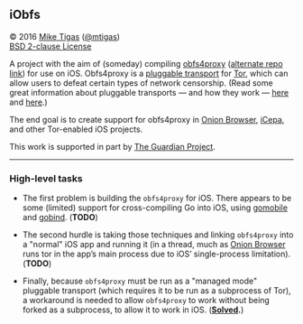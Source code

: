 ## iObfs

&copy; 2016 [Mike Tigas][miketigas] ([@mtigas](https://twitter.com/mtigas))  
[BSD 2-clause License][license]

A project with the aim of (someday) compiling [obfs4proxy][obfs4]
([alternate repo link][obfs4-alt]) for use on iOS. Obfs4proxy is a
[pluggable transport][pt] for [Tor][tor], which can allow users to defeat
certain types of network censorship. (Read some great information about
pluggable transports — and how they work — [here][pt1] and [here][pt2].)

The end goal is to create support for obfs4proxy in
[Onion Browser][onion-browser], [iCepa][icepa], and other Tor-enabled iOS
projects.

This work is supported in part by [The Guardian Project][guardian].

[miketigas]: https://mike.tig.as/
[license]: https://github.com/OnionBrowser/iOS-OnionBrowser/blob/master/LICENSE
[obfs4]: https://github.com/Yawning/obfs4
[obfs4-alt]: https://gitweb.torproject.org/pluggable-transports/obfs4.git/
[pt]: https://www.torproject.org/docs/pluggable-transports.html.en
[pt1]: https://trac.torproject.org/projects/tor/wiki/doc/AChildsGardenOfPluggableTransports
[pt2]: https://trac.torproject.org/projects/tor/wiki/doc/PluggableTransports
[tor]: https://www.torproject.org/
[onion-browser]: https://mike.tig.as/onionbrowser/
[icepa]: https://github.com/iCepa
[guardian]: https://guardianproject.info/

---

### High-level tasks

* The first problem is building the `obfs4proxy` for iOS. There appears to be some (limited) support for cross-compiling Go into iOS, using [gomobile][gomobile] and [gobind][gobind]. (**TODO**)

[gomobile]: https://golang.org/x/mobile/cmd/gomobile
[gobind]: https://godoc.org/golang.org/x/mobile/cmd/gobind

* The second hurdle is taking those techniques and linking `obfs4proxy` into a "normal" iOS app and running it (in a thread, much as [Onion Browser][onion-browser] runs tor in the app’s main process due to iOS’ single-process limitation). (**TODO**)

* Finally, because `obfs4proxy` must be run as a "managed mode" pluggable transport (which requires it to be run as a subprocess of Tor), a workaround is needed to allow `obfs4proxy` to work without being forked as a subprocess, to allow it to work in iOS. (**[Solved](https://github.com/mtigas/iObfs/blob/master/notes/obfs4-nonmanaged.md).**)
